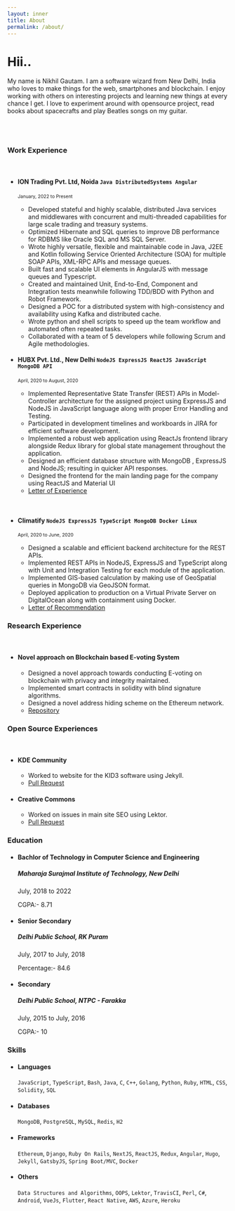 ```yaml
---
layout: inner
title: About
permalink: /about/
---
```


# Hii..

My name is Nikhil Gautam. I am a software wizard from New Delhi, India who loves to make things for the web, smartphones and blockchain. I enjoy working with others on interesting projects and learning new things at every chance I get. I love to experiment around with opensource project, read books about spacecrafts and play Beatles songs on my guitar.

<br />
<br />

### Work Experience

<br />

- #### ION Trading Pvt. Ltd, Noida `Java DistributedSystems Angular`
	<span style="font-size:0.75em;">January, 2022 to Present </span>
	- Developed stateful and highly scalable, distributed Java services and middlewares with concurrent and multi-threaded capabilities for large scale trading and treasury systems.
	- Optimized Hibernate and SQL queries to improve DB performance for RDBMS like Oracle SQL and MS SQL Server.
	- Wrote highly versatile, flexible and maintainable code in Java, J2EE and Kotlin following Service Oriented Architecture (SOA) for multiple SOAP APIs, XML-RPC APIs and message queues.
   	- Built fast and scalable UI elements in AngularJS with message queues and Typescript.
	- Created and maintained Unit, End-to-End, Component and Integration tests meanwhile following TDD/BDD with Python and Robot Framework.
	- Designed a POC for a distributed system with high-consistency and availability using Kafka and distributed cache.
	- Wrote python and shell scripts to speed up the team workflow and automated often repeated tasks.
	- Collaborated with a team of 5 developers while following Scrum and Agile methodologies.
  
- #### HUBX Pvt. Ltd., New Delhi `NodeJS ExpressJS ReactJS JavaScript MongoDB API`

  <span style="font-size:0.75em;">April, 2020 to August, 2020 </span>

  - Implemented Representative State Transfer (REST) APIs in Model-Controller architecture for the assigned project using ExpressJS and NodeJS in JavaScript language along with proper Error Handling and Testing.
  - Participated in development timelines and workboards in JIRA for efficient software development.
  - Implemented a robust web application using ReactJs frontend library alongside Redux library for global state management throughout the application.
  - Designed an efficient database structure with MongoDB , ExpressJS and NodeJS; resulting in quicker API responses.
  - Designed the frontend for the main landing page for the company using ReactJS and Material UI
  - [Letter of Experience](https://drive.google.com/file/d/1KPMWNrIsXKqE0hfkrpjVfnm2p67OUoD5/view?usp=sharing)

<br/>

- #### Climatify `NodeJS ExpressJS TypeScript MongoDB Docker Linux`

  <span style="font-size:0.75em;">April, 2020 to June, 2020 </span>

  - Designed a scalable and efficient backend architecture for the REST APIs.
  - Implemented REST APIs in NodeJS, ExpressJS and TypeScript along with Unit and Integration Testing for each module of the application.
  - Implemented GIS-based calculation by making use of GeoSpatial queries in MongoDB via GeoJSON format.
  - Deployed application to production on a Virtual Private Server on DigitalOcean along with containment using Docker.
  - [Letter of Recommendation](https://drive.google.com/file/d/1HJhT9hLbVmFvlrnKHA7Z82W2JEpvSZ8B/view?usp=sharing)

### Research Experience

<br />

- #### Novel approach on Blockchain based E-voting System
  - Designed a novel approach towards conducting E-voting on blockchain with privacy and integrity maintained.
  - Implemented smart contracts in solidity with blind signature algorithms.
  - Designed a novel address hiding scheme on the Ethereum network.
  - [Repository](https://github.com/StealthVoting)

### Open Source Experiences

<br />

- #### KDE Community

  - Worked to website for the KID3 software using Jekyll.
  - [Pull Request](https://invent.kde.org/websites/kid3-kde-org/-/commit/f3c5629202b9741d574307a69d7ab30ba0dd24c2)

- #### Creative Commons
  - Worked on issues in main site SEO using Lektor.
  - [Pull Request](https://github.com/creativecommons/creativecommons.github.io-source/pull/201)

### Education

- #### Bachlor of Technology in Computer Science and Engineering

  ##### _Maharaja Surajmal Institute of Technology, New Delhi_

  <p style="font-size:1em;">July, 2018 to 2022 </p>
  <p style="font-size:1em;">CGPA:- 8.71 </p>

- #### Senior Secondary

  ##### _Delhi Public School, RK Puram_

  <p style="font-size:1em;">July, 2017 to July, 2018 </p>
  <p style="font-size:1em;">Percentage:- 84.6 </p>

- #### Secondary
  ##### _Delhi Public School, NTPC - Farakka_
  <p style="font-size:1em;">July, 2015 to July, 2016 </p>
  <p style="font-size:1em;">CGPA:- 10 </p>

### Skills

- #### Languages

  `JavaScript`, `TypeScript`, `Bash`,
  `Java`, `C`, `C++`, `Golang`,
  `Python`, `Ruby`, `HTML`, `CSS`,
  `Solidity`, `SQL`

- #### Databases

  `MongoDB`, `PostgreSQL`, `MySQL`, `Redis`, `H2`

- #### Frameworks

  `Ethereum`, `Django`,
  `Ruby On Rails`, `NextJS`,
  `ReactJS`, `Redux`,
  `Angular`, `Hugo`,
  `Jekyll`, `GatsbyJS`,
  `Spring Boot/MVC`, `Docker`

- #### Others
  `Data Structures and Algorithms`,
  `OOPS`,
  `Lektor`, `TravisCI`, `Perl`,
  `C#`, `Android`, `VueJs`,
  `Flutter`, `React Native`,
  `AWS`, `Azure`, `Heroku`
